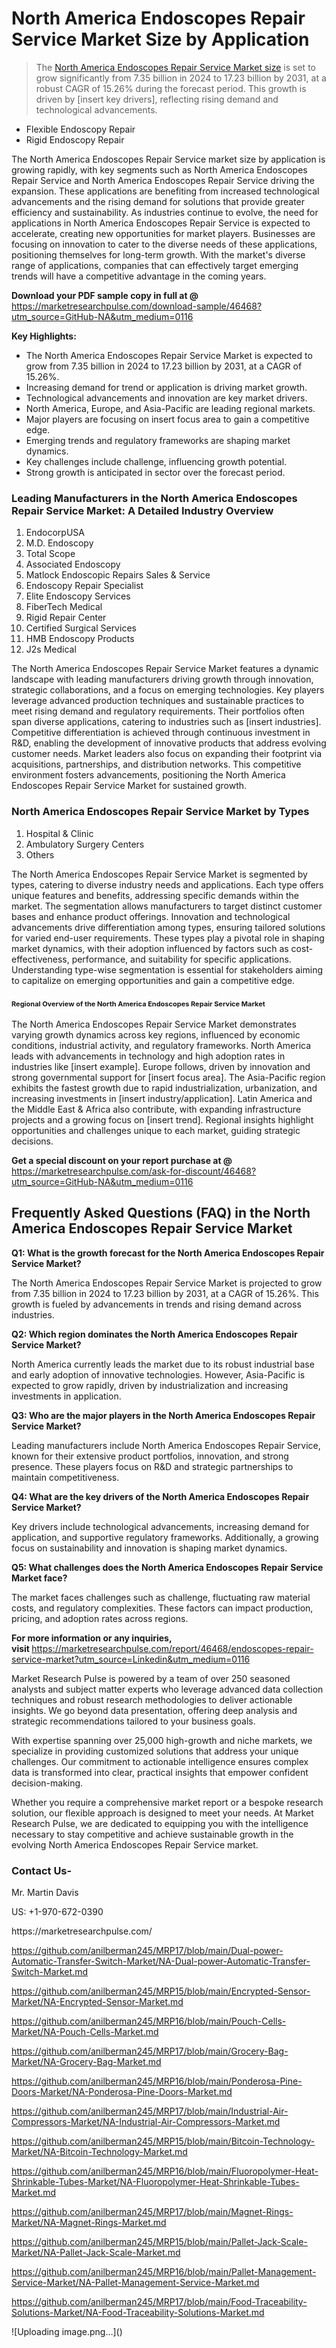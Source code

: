 <h1>North America Endoscopes Repair Service Market&nbsp;Size by Application</h1><blockquote><p>The <a href="https://marketresearchpulse.com/download-sample/46468?utm_source=GitHub-NA&amp;utm_medium=0116">North America Endoscopes Repair Service Market size</a> is set to grow significantly from 7.35 billion in 2024 to 17.23 billion by 2031, at a robust CAGR of 15.26% during the forecast period. This growth is driven by [insert key drivers], reflecting rising demand and technological advancements.</p></blockquote><ul><li>Flexible Endoscopy Repair<li> Rigid Endoscopy Repair</li></ul><p>The North America Endoscopes Repair Service market size by application is growing rapidly, with key segments such as North America Endoscopes Repair Service and North America Endoscopes Repair Service driving the expansion. These applications are benefiting from increased technological advancements and the rising demand for solutions that provide greater efficiency and sustainability. As industries continue to evolve, the need for applications in North America Endoscopes Repair Service is expected to accelerate, creating new opportunities for market players. Businesses are focusing on innovation to cater to the diverse needs of these applications, positioning themselves for long-term growth. With the market's diverse range of applications, companies that can effectively target emerging trends will have a competitive advantage in the coming years.</p><p><strong>Download your PDF sample copy in full at @ </strong><a href="https://marketresearchpulse.com/download-sample/46468?utm_source=GitHub-NA&amp;utm_medium=0116">https://marketresearchpulse.com/download-sample/46468?utm_source=GitHub-NA&amp;utm_medium=0116</a></p><p><strong>Key Highlights: </strong></p><ul><li>The North America Endoscopes Repair Service Market is expected to grow from 7.35 billion in 2024 to 17.23 billion by 2031, at a CAGR of 15.26%.</li><li>Increasing demand for trend or application is driving market growth.</li><li>Technological advancements and innovation are key market drivers.</li><li>North America, Europe, and Asia-Pacific are leading regional markets.</li><li>Major players are focusing on insert focus area to gain a competitive edge.</li><li>Emerging trends and regulatory frameworks are shaping market dynamics.</li><li>Key challenges include challenge, influencing growth potential.</li><li>Strong growth is anticipated in sector over the forecast period.</li></ul><h3>Leading Manufacturers in the North America Endoscopes Repair Service Market: A Detailed Industry Overview</h3><ol><li>EndocorpUSA</li><li>M.D. Endoscopy</li><li>Total Scope</li><li>Associated Endoscopy</li><li>Matlock Endoscopic Repairs Sales & Service</li><li>Endoscopy Repair Specialist</li><li>Elite Endoscopy Services</li><li>FiberTech Medical</li><li>Rigid Repair Center</li><li>Certified Surgical Services</li><li>HMB Endoscopy Products</li><li>J2s Medical</li></ol><div class="flex max-w-full flex-col flex-grow"><div class="min-h-8 text-message flex w-full flex-col items-end gap-2 whitespace-normal break-words [.text-message+&amp;]:mt-5" dir="auto" data-message-author-role="assistant" data-message-id="fd8432e4-4910-450d-b182-61b7bfb0a01f" data-message-model-slug="gpt-4o"><div class="flex w-full flex-col gap-1 empty:hidden first:pt-[3px]"><div class="markdown prose w-full break-words dark:prose-invert light"><p>The North America Endoscopes Repair Service Market features a dynamic landscape with leading manufacturers driving growth through innovation, strategic collaborations, and a focus on emerging technologies. Key players leverage advanced production techniques and sustainable practices to meet rising demand and regulatory requirements. Their portfolios often span diverse applications, catering to industries such as [insert industries]. Competitive differentiation is achieved through continuous investment in R&amp;D, enabling the development of innovative products that address evolving customer needs. Market leaders also focus on expanding their footprint via acquisitions, partnerships, and distribution networks. This competitive environment fosters advancements, positioning the North America Endoscopes Repair Service Market for sustained growth.</p></div></div></div></div><h3>North America Endoscopes Repair Service Market by Types</h3><ol><li>Hospital & Clinic<li> Ambulatory Surgery Centers<li> Others</li></ol><div class="flex max-w-full flex-col flex-grow"><div class="min-h-8 text-message flex w-full flex-col items-end gap-2 whitespace-normal break-words [.text-message+&amp;]:mt-5" dir="auto" data-message-author-role="assistant" data-message-id="084470be-0bb7-4664-bddf-5156b4f41249" data-message-model-slug="gpt-4o-mini"><div class="flex w-full flex-col gap-1 empty:hidden first:pt-[3px]"><div class="markdown prose w-full break-words dark:prose-invert light"><p>The North America Endoscopes Repair Service Market is segmented by types, catering to diverse industry needs and applications. Each type offers unique features and benefits, addressing specific demands within the market. The segmentation allows manufacturers to target distinct customer bases and enhance product offerings. Innovation and technological advancements drive differentiation among types, ensuring tailored solutions for varied end-user requirements. These types play a pivotal role in shaping market dynamics, with their adoption influenced by factors such as cost-effectiveness, performance, and suitability for specific applications. Understanding type-wise segmentation is essential for stakeholders aiming to capitalize on emerging opportunities and gain a competitive edge.</p></div></div></div></div><h3><span style="font-size: 11px;">Regional Overview of the North America Endoscopes Repair Service Market</span></h3><div class="flex max-w-full flex-col flex-grow"><div class="min-h-8 text-message flex w-full flex-col items-end gap-2 whitespace-normal break-words [.text-message+&amp;]:mt-5" dir="auto" data-message-author-role="assistant" data-message-id="e9038762-ce64-4e30-91c9-9bd413514231" data-message-model-slug="gpt-4o-mini"><div class="flex w-full flex-col gap-1 empty:hidden first:pt-[3px]"><div class="markdown prose w-full break-words dark:prose-invert light"><p>The North America Endoscopes Repair Service Market demonstrates varying growth dynamics across key regions, influenced by economic conditions, industrial activity, and regulatory frameworks. North America leads with advancements in technology and high adoption rates in industries like [insert example]. Europe follows, driven by innovation and strong governmental support for [insert focus area]. The Asia-Pacific region exhibits the fastest growth due to rapid industrialization, urbanization, and increasing investments in [insert industry/application]. Latin America and the Middle East &amp; Africa also contribute, with expanding infrastructure projects and a growing focus on [insert trend]. Regional insights highlight opportunities and challenges unique to each market, guiding strategic decisions.</p></div></div></div></div><p><strong>Get a special discount on your report purchase at @ </strong><a href="https://marketresearchpulse.com/ask-for-discount/46468?utm_source=GitHub-NA&amp;utm_medium=0116">https://marketresearchpulse.com/ask-for-discount/46468?utm_source=GitHub-NA&amp;utm_medium=0116</a></p><h2>Frequently Asked Questions (FAQ) in the North America Endoscopes Repair Service Market</h2><p><strong>Q1: What is the growth forecast for the North America Endoscopes Repair Service Market?</strong></p><p>The North America Endoscopes Repair Service Market is projected to grow from 7.35 billion in 2024 to 17.23 billion by 2031, at a CAGR of 15.26%. This growth is fueled by advancements in trends and rising demand across industries.</p><p><strong>Q2: Which region dominates the North America Endoscopes Repair Service Market?</strong></p><p>North America currently leads the market due to its robust industrial base and early adoption of innovative technologies. However, Asia-Pacific is expected to grow rapidly, driven by industrialization and increasing investments in application.</p><p><strong>Q3: Who are the major players in the North America Endoscopes Repair Service Market?</strong></p><p>Leading manufacturers include North America Endoscopes Repair Service, known for their extensive product portfolios, innovation, and strong presence. These players focus on R&amp;D and strategic partnerships to maintain competitiveness.</p><p><strong>Q4: What are the key drivers of the North America Endoscopes Repair Service Market?</strong></p><p>Key drivers include technological advancements, increasing demand for application, and supportive regulatory frameworks. Additionally, a growing focus on sustainability and innovation is shaping market dynamics.</p><p><strong>Q5: What challenges does the North America Endoscopes Repair Service Market face?</strong></p><p>The market faces challenges such as challenge, fluctuating raw material costs, and regulatory complexities. These factors can impact production, pricing, and adoption rates across regions.</p><p><strong>For more information or any inquiries, visit&nbsp;</strong><a href="https://marketresearchpulse.com/report/46468/endoscopes-repair-service-market?utm_source=Linkedin&utm_medium=0116">https://marketresearchpulse.com/report/46468/endoscopes-repair-service-market?utm_source=Linkedin&utm_medium=0116</a></p><p>Market Research Pulse is powered by a team of over 250 seasoned analysts and subject matter experts who leverage advanced data collection techniques and robust research methodologies to deliver actionable insights. We go beyond data presentation, offering deep analysis and strategic recommendations tailored to your business goals.</p><p>With expertise spanning over 25,000 high-growth and niche markets, we specialize in providing customized solutions that address your unique challenges. Our commitment to actionable intelligence ensures complex data is transformed into clear, practical insights that empower confident decision-making.</p><p>Whether you require a comprehensive market report or a bespoke research solution, our flexible approach is designed to meet your needs. At Market Research Pulse, we are dedicated to equipping you with the intelligence necessary to stay competitive and achieve sustainable growth in the evolving North America Endoscopes Repair Service market.</p><h3><strong>Contact Us-</strong></h3><p>Mr. Martin Davis</p><p>US: +1-970-672-0390</p><p>https://marketresearchpulse.com/</p><p><a href="https://github.com/anilberman245/MRP17/blob/main/Dual-power-Automatic-Transfer-Switch-Market/NA-Dual-power-Automatic-Transfer-Switch-Market.md">https://github.com/anilberman245/MRP17/blob/main/Dual-power-Automatic-Transfer-Switch-Market/NA-Dual-power-Automatic-Transfer-Switch-Market.md</a></p><p><a href="https://github.com/anilberman245/MRP15/blob/main/Encrypted-Sensor-Market/NA-Encrypted-Sensor-Market.md">https://github.com/anilberman245/MRP15/blob/main/Encrypted-Sensor-Market/NA-Encrypted-Sensor-Market.md</a></p><p><a href="https://github.com/anilberman245/MRP16/blob/main/Pouch-Cells-Market/NA-Pouch-Cells-Market.md">https://github.com/anilberman245/MRP16/blob/main/Pouch-Cells-Market/NA-Pouch-Cells-Market.md</a></p><p><a href="https://github.com/anilberman245/MRP17/blob/main/Grocery-Bag-Market/NA-Grocery-Bag-Market.md">https://github.com/anilberman245/MRP17/blob/main/Grocery-Bag-Market/NA-Grocery-Bag-Market.md</a></p><p><a href="https://github.com/anilberman245/MRP16/blob/main/Ponderosa-Pine-Doors-Market/NA-Ponderosa-Pine-Doors-Market.md">https://github.com/anilberman245/MRP16/blob/main/Ponderosa-Pine-Doors-Market/NA-Ponderosa-Pine-Doors-Market.md</a></p><p><a href="https://github.com/anilberman245/MRP17/blob/main/Industrial-Air-Compressors-Market/NA-Industrial-Air-Compressors-Market.md">https://github.com/anilberman245/MRP17/blob/main/Industrial-Air-Compressors-Market/NA-Industrial-Air-Compressors-Market.md</a></p><p><a href="https://github.com/anilberman245/MRP15/blob/main/Bitcoin-Technology-Market/NA-Bitcoin-Technology-Market.md">https://github.com/anilberman245/MRP15/blob/main/Bitcoin-Technology-Market/NA-Bitcoin-Technology-Market.md</a></p><p><a href="https://github.com/anilberman245/MRP16/blob/main/Fluoropolymer-Heat-Shrinkable-Tubes-Market/NA-Fluoropolymer-Heat-Shrinkable-Tubes-Market.md">https://github.com/anilberman245/MRP16/blob/main/Fluoropolymer-Heat-Shrinkable-Tubes-Market/NA-Fluoropolymer-Heat-Shrinkable-Tubes-Market.md</a></p><p><a href="https://github.com/anilberman245/MRP17/blob/main/Magnet-Rings-Market/NA-Magnet-Rings-Market.md">https://github.com/anilberman245/MRP17/blob/main/Magnet-Rings-Market/NA-Magnet-Rings-Market.md</a></p><p><a href="https://github.com/anilberman245/MRP15/blob/main/Pallet-Jack-Scale-Market/NA-Pallet-Jack-Scale-Market.md">https://github.com/anilberman245/MRP15/blob/main/Pallet-Jack-Scale-Market/NA-Pallet-Jack-Scale-Market.md</a></p><p><a href="https://github.com/anilberman245/MRP16/blob/main/Pallet-Management-Service-Market/NA-Pallet-Management-Service-Market.md">https://github.com/anilberman245/MRP16/blob/main/Pallet-Management-Service-Market/NA-Pallet-Management-Service-Market.md</a></p><p><a href="https://github.com/anilberman245/MRP17/blob/main/Food-Traceability-Solutions-Market/NA-Food-Traceability-Solutions-Market.md">https://github.com/anilberman245/MRP17/blob/main/Food-Traceability-Solutions-Market/NA-Food-Traceability-Solutions-Market.md</a></p>
![Uploading image.png…]()

